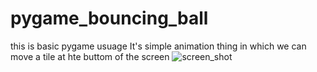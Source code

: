 # pygame_bouncing_ball
 this is basic pygame usuage 
It's simple animation thing in which we can move a tile at hte buttom of the screen
![screen_shot](image.png)
